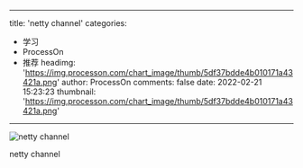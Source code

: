 
---
title: 'netty channel'
categories: 
 - 学习
 - ProcessOn
 - 推荐
headimg: 'https://img.processon.com/chart_image/thumb/5df37bdde4b010171a43421a.png'
author: ProcessOn
comments: false
date: 2022-02-21 15:23:23
thumbnail: 'https://img.processon.com/chart_image/thumb/5df37bdde4b010171a43421a.png'
---

<div>   
<img class="thumb" alt="netty channel" src="https://img.processon.com/chart_image/thumb/5df37bdde4b010171a43421a.png" referrerpolicy="no-referrer">
<p>netty channel</p>  
</div>
            